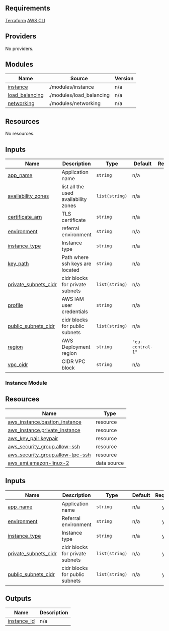 
## Requirements

[Terraform](https://www.terraform.io)
[AWS CLI](https://github.com/aws/aws-cli)

## Providers

No providers.

## Modules

| Name | Source | Version |
|------|--------|---------|
| <a name="module_instance"></a> [instance](#module\_instance) | ./modules/instance | n/a |
| <a name="module_load_balancing"></a> [load\_balancing](#module\_load\_balancing) | ./modules/load_balancing | n/a |
| <a name="module_networking"></a> [networking](#module\_networking) | ./modules/networking | n/a |

## Resources

No resources.

## Inputs

| Name | Description | Type | Default | Required |
|------|-------------|------|---------|:--------:|
| <a name="input_app_name"></a> [app\_name](#input\_app\_name) | Application name | `string` | n/a | yes |
| <a name="input_availability_zones"></a> [availability\_zones](#input\_availability\_zones) | list all the used availability zones | `list(string)` | n/a | yes |
| <a name="input_certificate_arn"></a> [certificate\_arn](#input\_certificate\_arn) | TLS certificate | `string` | n/a | yes |
| <a name="input_environment"></a> [environment](#input\_environment) | referral environment | `string` | n/a | yes |
| <a name="input_instance_type"></a> [instance\_type](#input\_instance\_type) | Instance type | `string` | n/a | yes |
| <a name="input_key_path"></a> [key\_path](#input\_key\_path) | Path where ssh keys are located | `string` | n/a | yes |
| <a name="input_private_subnets_cidr"></a> [private\_subnets\_cidr](#input\_private\_subnets\_cidr) | cidr blocks for private subnets | `list(string)` | n/a | yes |
| <a name="input_profile"></a> [profile](#input\_profile) | AWS IAM user credentials | `string` | n/a | yes |
| <a name="input_public_subnets_cidr"></a> [public\_subnets\_cidr](#input\_public\_subnets\_cidr) | cidr blocks for public subnets | `list(string)` | n/a | yes |
| <a name="input_region"></a> [region](#input\_region) | AWS Deployment region | `string` | `"eu-central-1"` | no |
| <a name="input_vpc_cidr"></a> [vpc\_cidr](#input\_vpc\_cidr) | CIDR VPC block | `string` | n/a | yes |

### Instance Module
## Resources

| Name | Type |
|------|------|
| [aws_instance.bastion_instance](https://registry.terraform.io/providers/hashicorp/aws/latest/docs/resources/instance) | resource |
| [aws_instance.private_instance](https://registry.terraform.io/providers/hashicorp/aws/latest/docs/resources/instance) | resource |
| [aws_key_pair.keypair](https://registry.terraform.io/providers/hashicorp/aws/latest/docs/resources/key_pair) | resource |
| [aws_security_group.allow-ssh](https://registry.terraform.io/providers/hashicorp/aws/latest/docs/resources/security_group) | resource |
| [aws_security_group.allow-tpc-ssh](https://registry.terraform.io/providers/hashicorp/aws/latest/docs/resources/security_group) | resource |
| [aws_ami.amazon-linux-2](https://registry.terraform.io/providers/hashicorp/aws/latest/docs/data-sources/ami) | data source |

## Inputs

| Name | Description | Type | Default | Required |
|------|-------------|------|---------|:--------:|
| <a name="input_app_name"></a> [app\_name](#input\_app\_name) | Application name | `string` | n/a | yes |
| <a name="input_environment"></a> [environment](#input\_environment) | Referral environment | `string` | n/a | yes |
| <a name="input_instance_type"></a> [instance\_type](#input\_instance\_type) | Instance type | `string` | n/a | yes |
| <a name="input_private_subnets_cidr"></a> [private\_subnets\_cidr](#input\_private\_subnets\_cidr) | cidr blocks for private subnets | `list(string)` | n/a | yes |
| <a name="input_public_subnets_cidr"></a> [public\_subnets\_cidr](#input\_public\_subnets\_cidr) | cidr blocks for public subnets | `list(string)` | n/a | yes |

## Outputs

| Name | Description |
|------|-------------|
| <a name="output_instance_id"></a> [instance\_id](#output\_instance\_id) | n/a |

